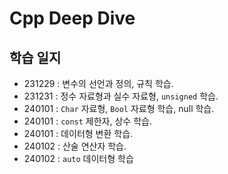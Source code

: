 # Cpp Deep Dive

## 학습 일지
- 231229 : 변수의 선언과 정의, 규칙 학습.
- 231231 : 정수 자료형과 실수 자료형, `unsigned` 학습.
- 240101 : `Char` 자료형, `Bool` 자료형 학습, null 학습.
- 240101 : `const` 제한자, 상수 학습.
- 240101 : 데이터형 변환 학습.
- 240102 : 산술 연산자 학습.
- 240102 : `auto` 데이터형 학습
